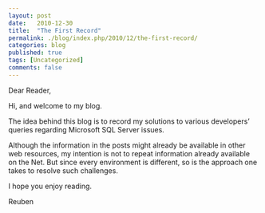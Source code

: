 ```yaml
---
layout: post
date:   2010-12-30
title:  "The First Record"
permalink: ./blog/index.php/2010/12/the-first-record/
categories: blog
published: true
tags: [Uncategorized]
comments: false
---
```

Dear Reader,

Hi, and welcome to my blog.

The idea behind this blog is to record my solutions to various developers’ queries regarding Microsoft SQL Server issues.

Although the information in the posts might already be available in other web resources, my intention is not to repeat information already available on the Net.  But since every environment is different, so is the approach one takes to resolve such challenges.

I hope you enjoy reading.

Reuben
